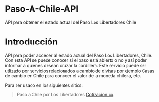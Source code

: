 # Paso-A-Chile-API
API para obtener el estado actual del Paso Los Libertadores Chile

# Introducción
API para poder acceder al estado actual del Paso Los Libertadores, Chile. Con esta API se puede conocer si el paso está abierto o no y así poder informar a quienes desean cruzar la cordillera.
Este servicio puede ser utlizado por servicios relacionados a cambio de divisas por ejemplo Casas de cambio en Chile para conocer el valor de la moneda chilena, etc.

Para ser usado en los siguientes sitios:
> Paso a Chile por Los Libertadores [Cotizacion.co](http://cotizacion.co/paso-a-chile).
